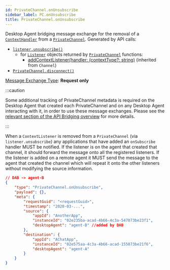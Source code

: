 ```yaml
---
id: PrivateChannel.onUnsubscribe
sidebar_label: PC.onUnsubscribe
title: PrivateChannel.onUnsubscribe
---
```


Desktop Agent bridging message exchange for the removal of a [`ContextHandler`](../../api/ref/Types#contexthandler) from a [`PrivateChannel`](../../api/ref/PrivateChannel). Generated by API calls:

* [`listener.unsubscribe()`](../../api/ref/Types#listener)
  * for [`Listener`](../../api/ref/Types#listener) objects returned by [`PrivateChannel`](../../api/ref/PrivateChannel) functions:
    * [addContextListener(handler: (contextType?: string)](../../api/ref/Channel#addcontextlistener) (inherited from `Channel`)
* [`PrivateChannel.disconnect()`](../../api/ref/PrivateChannel#disconnect)

[Message Exchange Type](../spec#individual-message-exchanges): **Request only**

:::caution

Some additional tracking of PrivateChannel metadata is required on the Desktop Agent that created each PrivateChannel and on any Desktop Agent interacting with it, in order to use these message exchanges. Please see the [relevant section of the API Bridging overview](../spec#privatechannels) for more details.

:::

When a `ContextListener` is removed from a `PrivateChannel` (via `listener.unsubscribe`) any applications that have added an `onSubscribe` handler MUST be notified. If the listener is on the agent that created that channel, it should forward the message onto all the registered listeners. If the listener is added on a remote agent it MUST send the message to the agent that created the channel which will repeat it onto the other listeners without modifying the source information.

```json
// DAB -> agent-B
{
    "type": "PrivateChannel.onUnsubscribe",
    "payload": {},
    "meta": {
        "requestGuid": "<requestGuid>",
        "timestamp": "2020-03-...",
        "source": {
            "appId": "AnotherApp",
            "instanceId": "02e235ba-acad-4b66-4c3a-547073be23f1",
            "desktopAgent": "agent-B" //added by DAB
        },
        "destination": {
            "appId": "AChatApp",
            "instanceId": "02e575aa-4c3a-4b66-acad-155073be21f6",
            "desktopAgent": "agent-A"
        }
    }
}
```

